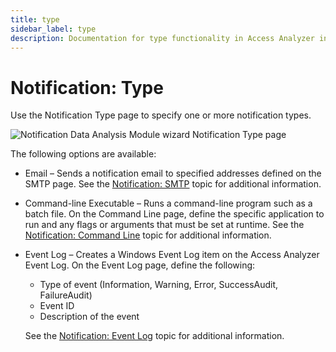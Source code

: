 ```yaml
---
title: type
sidebar_label: type
description: Documentation for type functionality in Access Analyzer including configuration and usage information.
---
```


# Notification: Type

Use the Notification Type page to specify one or more notification types.

![Notification Data Analysis Module wizard Notification Type page](/img/product_docs/threatprevention/threatprevention/reportingmodule/configuration/integrations/authenticationprovider/type.webp)

The following options are available:

- Email – Sends a notification email to specified addresses defined on the SMTP page. See the
  [Notification: SMTP](/docs/accessanalyzer/12.0/analysis/notification/smtp.md) topic for additional information.
- Command-line Executable – Runs a command-line program such as a batch file. On the Command Line
  page, define the specific application to run and any flags or arguments that must be set at
  runtime. See the [Notification: Command Line](/docs/accessanalyzer/12.0/analysis/notification/command-line.md) topic for additional information.
- Event Log – Creates a Windows Event Log item on the Access Analyzer Event Log. On the Event Log
  page, define the following:

  - Type of event (Information, Warning, Error, SuccessAudit, FailureAudit)
  - Event ID
  - Description of the event

  See the [Notification: Event Log](/docs/accessanalyzer/12.0/analysis/notification/event-log.md) topic for additional information.
